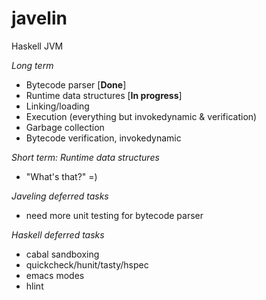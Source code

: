 javelin
=======
Haskell JVM

*Long term*
* Bytecode parser [**Done**]
* Runtime data structures [**In progress**]
* Linking/loading
* Execution (everything but invokedynamic & verification)
* Garbage collection
* Bytecode verification, invokedynamic

*Short term: Runtime data structures*
* "What's that?" =)

*Javeling deferred tasks*
* need more unit testing for bytecode parser

*Haskell deferred tasks*
* cabal sandboxing
* quickcheck/hunit/tasty/hspec
* emacs modes
* hlint
